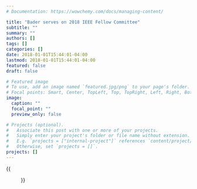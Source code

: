 ```yaml
---
# Documentation: https://wowchemy.com/docs/managing-content/

title: "Bader serves on 2018 IEEE Fellow Committee"
subtitle: ""
summary: ""
authors: []
tags: []
categories: []
date: 2018-01-01T15:44:01-04:00
lastmod: 2018-01-01T15:44:01-04:00
featured: false
draft: false

# Featured image
# To use, add an image named `featured.jpg/png` to your page's folder.
# Focal points: Smart, Center, TopLeft, Top, TopRight, Left, Right, BottomLeft, Bottom, BottomRight.
image:
  caption: ""
  focal_point: ""
  preview_only: false

# Projects (optional).
#   Associate this post with one or more of your projects.
#   Simply enter your project's folder or file name without extension.
#   E.g. `projects = ["internal-project"]` references `content/project/deep-learning/index.md`.
#   Otherwise, set `projects = []`.
projects: []
---
```


{{<figure src="pic.jpg">}}
